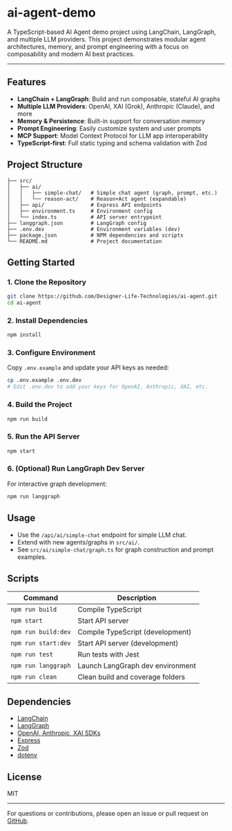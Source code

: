 # ai-agent-demo

A TypeScript-based AI Agent demo project using LangChain, LangGraph, and multiple LLM providers. This project demonstrates modular agent architectures, memory, and prompt engineering with a focus on composability and modern AI best practices.

---

## Features

- **LangChain + LangGraph**: Build and run composable, stateful AI graphs
- **Multiple LLM Providers**: OpenAI, XAI (Grok), Anthropic (Claude), and more
- **Memory & Persistence**: Built-in support for conversation memory
- **Prompt Engineering**: Easily customize system and user prompts
- **MCP Support**: Model Context Protocol for LLM app interoperability
- **TypeScript-first**: Full static typing and schema validation with Zod

## Project Structure

```
├── src/
│   ├── ai/
│   │   ├── simple-chat/   # Simple chat agent (graph, prompt, etc.)
│   │   └── reason-act/    # Reason+Act agent (expandable)
│   ├── api/               # Express API endpoints
│   ├── environment.ts     # Environment config
│   └── index.ts           # API server entrypoint
├── langgraph.json         # LangGraph config
├── .env.dev               # Environment variables (dev)
├── package.json           # NPM dependencies and scripts
└── README.md              # Project documentation
```

## Getting Started

### 1. Clone the Repository

```bash
git clone https://github.com/Designer-Life-Technologies/ai-agent.git
cd ai-agent
```

### 2. Install Dependencies

```bash
npm install
```

### 3. Configure Environment

Copy `.env.example` and update your API keys as needed:

```bash
cp .env.example .env.dev
# Edit .env.dev to add your keys for OpenAI, Anthropic, XAI, etc.
```

### 4. Build the Project

```bash
npm run build
```

### 5. Run the API Server

```bash
npm start
```

### 6. (Optional) Run LangGraph Dev Server

For interactive graph development:

```bash
npm run langgraph
```

## Usage

- Use the `/api/ai/simple-chat` endpoint for simple LLM chat.
- Extend with new agents/graphs in `src/ai/`.
- See `src/ai/simple-chat/graph.ts` for graph construction and prompt examples.

## Scripts

| Command             | Description                      |
| ------------------- | -------------------------------- |
| `npm run build`     | Compile TypeScript               |
| `npm start`         | Start API server                 |
| `npm run build:dev` | Compile TypeScript (development) |
| `npm run start:dev` | Start API server (development)   |
| `npm run test`      | Run tests with Jest              |
| `npm run langgraph` | Launch LangGraph dev environment |
| `npm run clean`     | Clean build and coverage folders |

## Dependencies

- [LangChain](https://js.langchain.com/)
- [LangGraph](https://js.langchain.com/docs/langgraph/)
- [OpenAI, Anthropic, XAI SDKs](https://js.langchain.com/docs/integrations/llms/)
- [Express](https://expressjs.com/)
- [Zod](https://zod.dev/)
- [dotenv](https://www.npmjs.com/package/dotenv)

## License

MIT

---

For questions or contributions, please open an issue or pull request on [GitHub](https://github.com/Designer-Life-Technologies/ai-agent).
